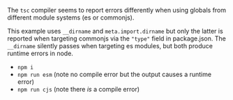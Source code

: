 The `tsc` compiler seems to report errors differently when using globals from different module systems (es or commonjs).

This example uses `__dirname` and `meta.import.dirname` but only the latter is reported when targeting commonjs via the `"type"` field in package.json. The `__dirname` silently passes when targeting es modules, but both produce runtime errors in node.

- `npm i`
- `npm run esm` (note no compile error but the output causes a runtime error)
- `npm run cjs` (note there _is_ a compile error)
